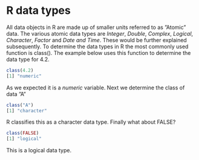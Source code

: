 # R data types

All data objects in R are made up of smaller units referred to as ”Atomic” data. 
The various atomic data types are *Integer*, *Double*, *Complex*, *Logical*, 
*Character*, *Factor* and *Date and Time*. These would be further explained 
subsequently. To determine the data types in R the most commonly used function 
is class(). The example below uses this function to determine the data type for 
4.2.


```r
class(4.2)
[1] "numeric"
```

As we expected it is a *numeric* variable. Next we determine the class of data 
”A”

```r
class("A")
[1] "character"
```

R classifies this as a character data type. Finally what about FALSE?

```r
class(FALSE)
[1] "logical"
```

This is a logical data type.
